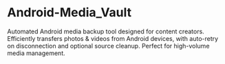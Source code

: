 # Android-Media_Vault
Automated Android media backup tool designed for content creators. Efficiently transfers photos &amp; videos from Android devices, with auto-retry on disconnection and optional source cleanup. Perfect for high-volume media management.
